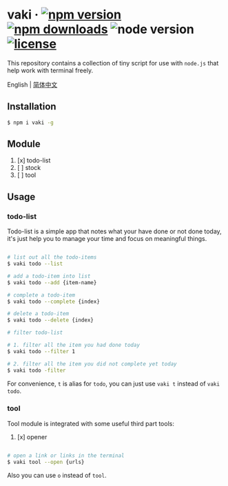 # vaki &middot; [![npm version](https://img.shields.io/npm/v/vaki.svg)](https://www.npmjs.com/package/vaki) [![npm downloads](https://img.shields.io/npm/dy/vaki.svg)](https://www.npmjs.com/package/vaki) ![node version](https://img.shields.io/node/v/vaki.svg) [![license](https://img.shields.io/github/license/limengke123/vaki.svg)](https://github.com/limengke123/vaki/blob/master/LICENSE)

This repository contains a collection of tiny script for use with `node.js` that help work with terminal freely.

English | [简体中文](./README-zh_CN.md)

## Installation

```bash
$ npm i vaki -g
```

## Module

1. [x] todo-list
2. [ ] stock
3. [ ] tool

## Usage

### todo-list

Todo-list is a simple app that notes what your have done or not done today, it's just help you to manage your time and focus on meaningful things.

```bash

# list out all the todo-items
$ vaki todo --list

# add a todo-item into list
$ vaki todo --add {item-name}

# complete a todo-item
$ vaki todo --complete {index}

# delete a todo-item
$ vaki todo --delete {index}

# filter todo-list

# 1. filter all the item you had done today
$ vaki todo --filter 1

# 2. filter all the item you did not complete yet today
$ vaki todo -filter

```

For convenience, `t` is alias for `todo`, you can just use `vaki t` instead of `vaki todo`.

### tool

Tool module is integrated with some useful third part tools:

1. [x] opener

```bash

# open a link or links in the terminal
$ vaki tool --open {urls}

```

Also you can use `o` instead of `tool`.

